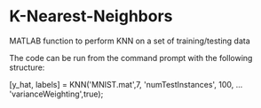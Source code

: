 # K-Nearest-Neighbors
MATLAB function to perform KNN on a set of training/testing data

The code can be run from the command prompt with the following structure:

[y_hat, labels] = KNN('MNIST.mat',7, 'numTestInstances', 100, ...
    'varianceWeighting',true);
